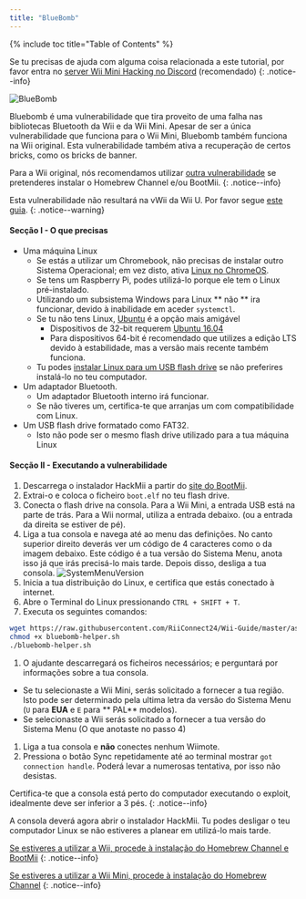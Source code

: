 ```yaml
---
title: "BlueBomb"
---
```


{% include toc title="Table of Contents" %}

Se tu precisas de ajuda com alguma coisa relacionada a este tutorial, por favor entra no [server Wii Mini Hacking no Discord](https://discord.gg/6ryxnkS) (recomendado)
{: .notice--info}

![BlueBomb](/images/bluebomb.png)

Bluebomb é uma vulnerabilidade que tira proveito de uma falha nas bibliotecas Bluetooth da Wii e da Wii Mini. Apesar de ser a única vulnerabilidade que funciona para o Wii Mini, Bluebomb também funciona na Wii original. Esta vulnerabilidade também ativa a recuperação de certos bricks, como os bricks de banner.

Para a Wii original, nós recomendamos utilizar [outra vulnerabilidade](/get-started) se pretenderes instalar o Homebrew Channel e/ou BootMii.
{: .notice--info}

Esta vulnerabilidade não resultará na vWii da Wii U. Por favor segue [este guia](https://wiiuguide.xyz/#/vwii-modding).
{: .notice--warning}

#### Secção I - O que precisas
- Uma máquina Linux
  - Se estás a utilizar um Chromebook, não precisas de instalar outro Sistema Operacional; em vez disto, ativa [ Linux no ChromeOS](https://support.google.com/chromebook/answer/9145439?hl=en).
  - Se tens um Raspberry Pi, podes utilizá-lo porque ele tem o Linux pré-instalado.
  - Utilizando um subsistema Windows para Linux ** não ** ira funcionar, devido à inabilidade em aceder `systemctl`.
  - Se tu não tens Linux, [Ubuntu](https://ubuntu.com/download/desktop) é a opção mais amigável
    - Dispositivos de 32-bit requerem [Ubuntu 16.04](http://releases.ubuntu.com/16.04/)
    - Para dispositivos 64-bit é recomendado que utilizes a edição LTS devido à estabilidade, mas a versão mais recente também funciona.
  - Tu podes [instalar Linux para um USB flash drive](https://ubuntu.com/tutorials/tutorial-create-a-usb-stick-on-windows#1-overview) se não preferires instalá-lo no teu computador.
- Um adaptador Bluetooth.
  - Um adaptador Bluetooth interno irá funcionar.
  - Se não tiveres um, certifica-te que arranjas um com compatibilidade com Linux.
- Um USB flash drive formatado como FAT32.
  - Isto não pode ser o mesmo flash drive utilizado para a tua máquina Linux

#### Secção II - Executando a vulnerabilidade
1. Descarrega o instalador HackMii a partir do [site do BootMii](https://bootmii.org/download/).
1. Extrai-o e coloca o ficheiro `boot.elf` no teu flash drive.
1. Conecta o flash drive na consola. Para a Wii Mini, a entrada USB está na parte de trás. Para a Wii normal, utiliza a entrada debaixo. (ou a entrada da direita se estiver de pé).
1. Liga a tua consola e navega até ao menu das definições. No canto superior direito deverás ver um código de 4 caracteres como o da imagem debaixo. Este código é a tua versão do Sistema Menu, anota isso já que irás precisá-lo mais tarde. Depois disso, desliga a tua consola. ![SystemMenuVersion](/images/Wii/SystemMenuVersion.png)
1. Inicia a tua distribuição do Linux, e certifica que estás conectado à internet.
1. Abre o Terminal do Linux pressionando `CTRL + SHIFT + T`.
1. Executa os seguintes comandos:
```bash
wget https://raw.githubusercontent.com/RiiConnect24/Wii-Guide/master/assets/files/bluebomb-helper.sh
chmod +x bluebomb-helper.sh
./bluebomb-helper.sh
```
1. O ajudante descarregará os ficheiros necessários; e perguntará por informações sobre a tua consola.
  - Se tu selecionaste a Wii Mini, serás solicitado a fornecer a tua região. Isto pode ser determinado pela ultima letra da versão do Sistema Menu (`U` para **EUA** e `E` para ** PAL** modelos).
  - Se selecionaste a Wii serás solicitado a fornecer a tua versão do Sistema Menu (O que anotaste no passo 4)
1. Liga a tua consola e **não** conectes nenhum Wiimote.
1. Pressiona o botão Sync repetidamente até ao terminal mostrar `got connection handle`. Poderá levar a numerosas tentativa, por isso não desistas.

Certifica-te que a consola está perto do computador executando o exploit, idealmente deve ser inferior a 3 pés.
{: .notice--info}

A consola deverá agora abrir o instalador HackMii. Tu podes desligar o teu computador Linux se não estiveres a planear em utilizá-lo mais tarde.

[Se estiveres a utilizar a Wii, procede à instalação do Homebrew Channel e BootMii](hbc)
{: .notice--info}

[Se estiveres a utilizar a Wii Mini, procede à instalação do Homebrew Channel](hbc-mini)
{: .notice--info}
